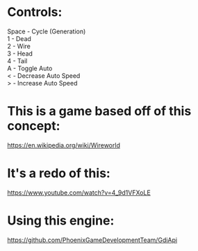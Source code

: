 # Controls: 
Space - Cycle (Generation)  
1 - Dead  
2 - Wire  
3 - Head  
4 - Tail  
A - Toggle Auto  
< - Decrease Auto Speed  
\> - Increase Auto Speed  

# This is a game based off of this concept: 
https://en.wikipedia.org/wiki/Wireworld

# It's a redo of this: 
https://www.youtube.com/watch?v=4_9d1VFXoLE

# Using this engine: 
https://github.com/PhoenixGameDevelopmentTeam/GdiApi
